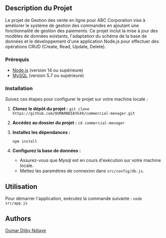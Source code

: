 

## Description du Projet

Le projet de Gestion des vente en ligne pour ABC Corporation vise à améliorer le système de gestion des commandes en ajoutant une fonctionnalité de gestion des paiements. Ce projet inclut la mise à jour des modèles de données existants, l'adaptation du schéma de la base de données et le développement d'une application Node.js pour effectuer des opérations CRUD (Create, Read, Update, Delete).

### Prérequis

- [Node.js](https://nodejs.org/) (version 14 ou supérieure)
- [MySQL](https://www.mysql.com/) (version 5.7 ou supérieure)

### Installation
 Suivez ces étapes pour configurer le projet sur votre machine locale :

1. **Clonez le dépôt du projet :**
 `git clone https://github.com/OUMARNDIAYE49/commercial-menager.git`

2. **Accédez au dossier du projet :**
  `cd commercial-menager`

3. **Installez les dépendances :**

    `npm install`
3. **Configurez la base de données :**

    - Assurez-vous que Mysql est en cours d'exécution sur votre machine locale.
    - Mettez les paramètres de connexion dans `src/config/db.js`.
  
## Utilisation

Pour démarrer l'application, exécutez la commande suivante :
`node src/app.js`

## Authors
 
[Oumar Djiby Ndiaye ](https://github.com/OUMARNDIAYE49/commercial-menager.git)  
